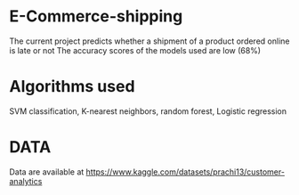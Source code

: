 # E-Commerce-shipping

The current project predicts whether a shipment of a product ordered online is late or not
The accuracy scores of the models used are low (68%)

# Algorithms used
SVM classification, K-nearest neighbors, random forest, Logistic regression

# DATA
Data are available at https://www.kaggle.com/datasets/prachi13/customer-analytics
